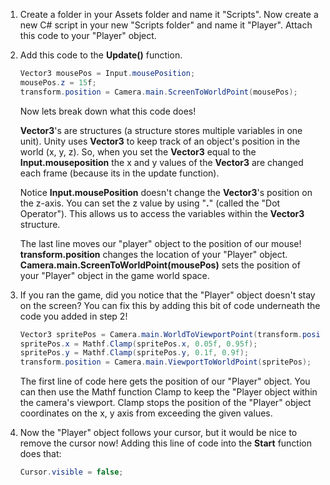 1. Create a folder in your Assets folder and name it "Scripts". Now create a new C# script in your new "Scripts folder" and name it "Player". Attach this code to your "Player" object.

2. Add this code to the **Update()** function. 
    ```csharp
    Vector3 mousePos = Input.mousePosition;  
    mousePos.z = 15f;
    transform.position = Camera.main.ScreenToWorldPoint(mousePos);
    ```
    Now lets break down what this code does! 

    **Vector3**'s are structures (a structure stores multiple variables in one unit). Unity uses **Vector3** to keep track of an object's position in the world (x, y, z). So, when you set the **Vector3** equal to the **Input.mouseposition** the x and y values of the **Vector3** are changed each frame (because its in the update function).
    
     Notice **Input.mousePosition** doesn't change the **Vector3**'s position on the z-axis. You can set the z value by using "**.**" (called the "Dot Operator"). This allows us to access the variables within the **Vector3** structure.
     
     The last line moves our "player" object to the position of our mouse!  **transform.position** changes the location of your "Player" object. **Camera.main.ScreenToWorldPoint(mousePos)** sets the position of your "Player" object in the game world space.
     
3.  If you ran the game, did you notice that the "Player" object doesn't stay on the screen? You can fix this by adding this bit of code underneath the code you added in step 2!
    
    ```csharp
    Vector3 spritePos = Camera.main.WorldToViewportPoint(transform.position);
    spritePos.x = Mathf.Clamp(spritePos.x, 0.05f, 0.95f);
    spritePos.y = Mathf.Clamp(spritePos.y, 0.1f, 0.9f);
    transform.position = Camera.main.ViewportToWorldPoint(spritePos);
    ```
    
    The first line of code here gets the position of our "Player" object. You can then use the Mathf function Clamp to keep the "Player object within the camera's viewport. Clamp stops the position of the "Player" object coordinates on the x, y axis from exceeding the given values.
    
4. Now the "Player" object follows your cursor, but it would be nice to remove the cursor now! Adding this line of code into the **Start** function does that:

    ```csharp
    Cursor.visible = false;
    ```
